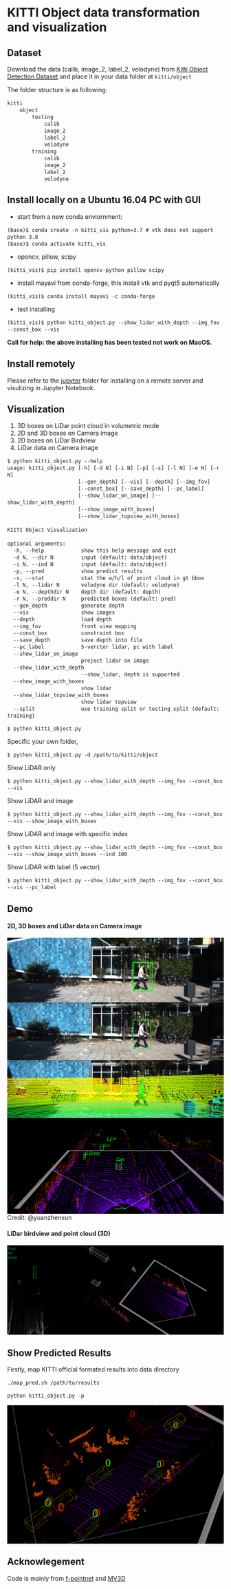 # KITTI Object data transformation and visualization



## Dataset

Download the data (calib, image\_2, label\_2, velodyne) from [Kitti Object Detection Dataset](http://www.cvlibs.net/datasets/kitti/eval_object.php?obj_benchmark=3d) and place it in your data folder at `kitti/object`


The folder structure is as following:
```
kitti
    object
        testing
            calib
            image_2
            label_2
            velodyne
        training
            calib
            image_2
            label_2
            velodyne
```

## Install locally on a Ubuntu 16.04 PC with GUI
- start from a new conda enviornment:
```
(base)$ conda create -n kitti_vis python=3.7 # vtk does not support python 3.8
(base)$ conda activate kitti_vis
```
- opencv, pillow, scipy
```
(kitti_vis)$ pip install opencv-python pillow scipy
```
- install mayavi from conda-forge, this install vtk and pyqt5 automatically
```
(kitti_vis)$ conda install mayavi -c conda-forge
```
- test installing
```
(kitti_vis)$ python kitti_object.py --show_lidar_with_depth --img_fov --const_box --vis
```

**Call for help: the above installing has been tested not work on MacOS.**

## Install remotely
Please refer to the [jupyter](jupyter/) folder for installing on a remote server and visulizing in Jupyter Notebook.

## Visualization

1. 3D boxes on LiDar point cloud in volumetric mode
2. 2D and 3D boxes on Camera image
3. 2D boxes on LiDar Birdview
4. LiDar data on Camera image


```shell
$ python kitti_object.py --help
usage: kitti_object.py [-h] [-d N] [-i N] [-p] [-s] [-l N] [-e N] [-r N]
                       [--gen_depth] [--vis] [--depth] [--img_fov]
                       [--const_box] [--save_depth] [--pc_label]
                       [--show_lidar_on_image] [--show_lidar_with_depth]
                       [--show_image_with_boxes]
                       [--show_lidar_topview_with_boxes]

KIITI Object Visualization

optional arguments:
  -h, --help            show this help message and exit
  -d N, --dir N         input (default: data/object)
  -i N, --ind N         input (default: data/object)
  -p, --pred            show predict results
  -s, --stat            stat the w/h/l of point cloud in gt bbox
  -l N, --lidar N       velodyne dir (default: velodyne)
  -e N, --depthdir N    depth dir (default: depth)
  -r N, --preddir N     predicted boxes (default: pred)
  --gen_depth           generate depth
  --vis                 show images
  --depth               load depth
  --img_fov             front view mapping
  --const_box           constraint box
  --save_depth          save depth into file
  --pc_label            5-verctor lidar, pc with label
  --show_lidar_on_image
                        project lidar on image
  --show_lidar_with_depth
                        --show_lidar, depth is supported
  --show_image_with_boxes
                        show lidar
  --show_lidar_topview_with_boxes
                        show lidar topview
  --split               use training split or testing split (default: training)

```

```shell
$ python kitti_object.py
```
Specific your own folder,
```shell
$ python kitti_object.py -d /path/to/kitti/object
```

Show LiDAR only
```
$ python kitti_object.py --show_lidar_with_depth --img_fov --const_box --vis
```

Show LiDAR and image
```
$ python kitti_object.py --show_lidar_with_depth --img_fov --const_box --vis --show_image_with_boxes
```

Show LiDAR and image with specific index
```
$ python kitti_object.py --show_lidar_with_depth --img_fov --const_box --vis --show_image_with_boxes --ind 100 
```

Show LiDAR with label (5 vector)
```
$ python kitti_object.py --show_lidar_with_depth --img_fov --const_box --vis --pc_label
```

## Demo

#### 2D, 3D boxes and LiDar data on Camera image
<img src="./imgs/rgb.png" alt="2D, 3D boxes LiDar data on Camera image" align="center" />
<img src="./imgs/lidar-label.png" alt="boxes with class label" align="center" />
Credit: @yuanzhenxun

#### LiDar birdview and point cloud (3D)
<img src="./imgs/lidar.png" alt="LiDar point cloud and birdview" align="center" />

## Show Predicted Results

Firstly, map KITTI official formated results into data directory
```
./map_pred.sh /path/to/results
```

```python
python kitti_object.py -p
```
<img src="./imgs/pred.png" alt="Show Predicted Results" align="center" />


## Acknowlegement

Code is mainly from [f-pointnet](https://github.com/charlesq34/frustum-pointnets) and [MV3D](https://github.com/bostondiditeam/MV3D)
